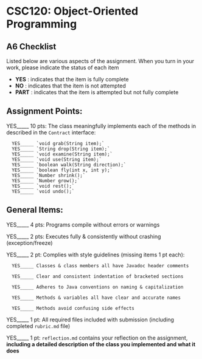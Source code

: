 # CSC120: Object-Oriented Programming
## A6 Checklist

Listed below are various aspects of the assignment.  When you turn in your work, please indicate the status of each item

- **YES** : indicates that the item is fully complete
- **NO** : indicates that the item is not attempted
- **PART** : indicates that the item is attempted but not fully complete


## Assignment Points:

YES_____ 10 pts: The class meaningfully implements each of the methods in described in the `Contract` interface:

      YES_____ `void grab(String item);`
      YES_____ `String drop(String item);`
      YES_____ `void examine(String item);`
      YES_____ `void use(String item);`
      YES_____ `boolean walk(String direction);`
      YES_____ `boolean fly(int x, int y);`
      YES_____ `Number shrink();`
      YES_____ `Number grow();`
      YES_____ `void rest();`
      YES_____ `void undo();`


## General Items:

YES_____ 4 pts: Programs compile without errors or warnings

YES_____ 2 pts: Executes fully & consistently without crashing (exception/freeze)

YES_____ 2 pt: Complies with style guidelines (missing items 1 pt each):

      YES_____ Classes & class members all have Javadoc header comments

      YES_____ Clear and consistent indentation of bracketed sections

      YES_____ Adheres to Java conventions on naming & capitalization

      YES_____ Methods & variables all have clear and accurate names

      YES_____ Methods avoid confusing side effects

YES_____ 1 pt: All required files included with submission (including completed `rubric.md` file)

YES_____ 1 pt: `reflection.md` contains your reflection on the assignment, **including a detailed description of the class you implemented and what it does**
